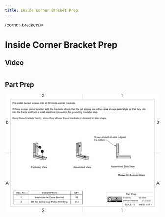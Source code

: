 ```yaml
---
title: Inside Corner Bracket Prep
---
```


(corner-brackets)=
# Inside Corner Bracket Prep

## Video
```{youtube} TstW4cVs-m8
```

## Part Prep
[![Page1](_static/corner_brackets_0.png)](_static/corner_brackets_0.png)
